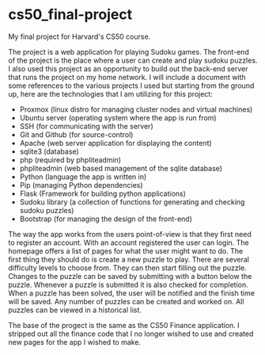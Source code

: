 # cs50_final-project
My final project for Harvard's CS50 course.

The project is a web application for playing Sudoku games. The front-end of the project is the place where a user can create and play sudoku puzzles. I also used this project as an opportunity to build out the back-end server that runs the project on my home network. I will include a document with some references to the various projects I used but starting from the ground up, here are the technologies that I am utilizing for this project:

- Proxmox (linux distro for managing cluster nodes and virtual machines)
- Ubuntu server (operating system where the app is run from)
- SSH (for communicating with the server)
- Git and Github (for source-control)
- Apache (web server application for displaying the content)
- sqlite3 (database)
- php (required by phpliteadmin)
- phpliteadmin (web based management of the sqlite database)
- Python (language the app is written in)
- Pip (managing Python dependencies)
- Flask (Framework for building python applications)
- Sudoku library (a collection of functions for generating and checking sudoku puzzles)
- Bootstrap (for managing the design of the front-end)

The way the app works from the users point-of-view is that they first need to register an account. With an account registered the user can login. The homepage offers a list of pages for what the user might want to do. The first thing they should do is create a new puzzle to play. There are several difficulty levels to choose from. They can then start filling out the puzzle. Changes to the puzzle can be saved by submitting with a button below the puzzle. Whenever a puzzle is submitted it is also checked for completion. When a puzzle has been solved, the user will be notified and the finish time will be saved. Any number of puzzles can be created and worked on. All puzzles can be viewed in a historical list.

The base of the progect is the same as the CS50 Finance application. I stripped out all the finance code that I no longer wished to use and created new pages for the app I wished to make.
